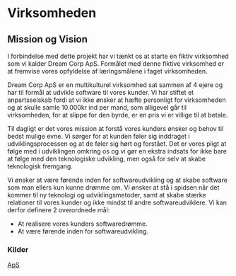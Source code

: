 # Virksomheden

## Mission og Vision

I forbindelse med dette projekt har vi tænkt os at starte en fiktiv virksomhed som vi kalder Dream Corp ApS. Formålet med denne fiktive virksomhed er at fremvise vores opfyldelse af læringsmålene i faget virksomheden.

Dream Corp ApS er en multikulturel virksomhed sat sammen af 4 ejere og har til formål at udvikle software til vores kunder. Vi har stiftet et anpartsselskab fordi at vi ikke ønsker at hæfte personligt for virksomheden og at skulle samle 10.000kr ind per mand, som alligevel går til virksomheden, for at slippe for den byrde, er en pris vi er villige til at betale.

Til dagligt er det vores mission at forstå vores kunders ønsker og behov til bedst mulige evne. Vi sørger for at kunden føler sig inddraget i udviklingsprocessen og at de føler sig hørt og forstået. Det er vores pligt at følge med i udviklingen omkring os og vi gør en ekstra indsats for ikke bare at følge med den teknologiske udvikling, men også for selv at skabe teknologisk fremgang.

Vi ønsker at være førende inden for softwareudvikling og at skabe software som man ellers kun kunne drømme om. Vi ønsker at stå i spidsen når det kommer til ny teknologi og udviklingsmetoder, samt at skabe stærke relationer til vores kunder og ikke mindst til andre softwareudviklere. Vi kan derfor definere 2 overordnede mål:

- At realisere vores kunders softwaredrømme.
- At være førende inden for softwareudvikling.

### Kilder

[ApS](https://www.nemadvokat.dk/blog/selskabsstiftelse/hvad-er-et-aps/)
